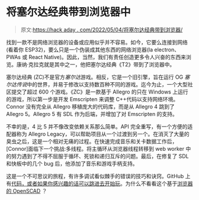 # 将塞尔达经典带到浏览器中

> 原文:[https://hack aday . com/2022/05/04/将塞尔达经典带到浏览器/](https://hackaday.com/2022/05/04/bringing-zelda-classic-to-the-browser/)

找到一款不是网络浏览器的设备或应用似乎并不容易。如今，它要么连接到网络(看着你 ESP32)，要么只是一个伪装成其他东西的网络浏览器(la electron、PWAs 或 React Native)。因此，当然，我们有责任创造更多令人兴奋的东西来浏览。康纳·克拉克就是其中之一，他把塞尔达经典《T2》带到了浏览器中。

塞尔达经典 (ZC)不是官方*塞尔达*游戏。相反，它是一个旧引擎，旨在运行 OG *塞尔达传说*中的世界，并易于修改以支持数百种不同的游戏。迄今为止，一个大型社区提交了超过 600 个游戏。《ZC》是一款基于 Allegro 的只在 Windows 上运行的游戏，所以第一步是开发 Emscripten 来调整 C++代码以支持网络环境。Connor 没有完全从 Allegro 移植庞大的代码库，而是从 Allegro 4 跳到了 Allegro 5。Allegro 5 有 SDL 作为后端，并增加了对 Emscripten 的支持。

不幸的是，4 比 5 并不像改变依赖关系那么简单。API 完全重写，有一个方便的适配器称为 Allegro Legacy，可以帮助项目从一个过渡到另一个。在消灭了大量的臭虫之后，这是一个相对无痛的过程。在快速完成音乐和关卡数据工作后，[Connor]面临下一个挑战:多线程。将主循环从浏览器线程转移到 web worker 中的努力遇到了不得不屈服于循环、死锁和递归互斥的问题。最后，在修复了 SDL 和快板中的几个 bug 后，他添加了音乐和游戏手柄支持。

这是一个不可思议的旅程，有许多调试看似棘手的错误的技巧和诀窍。GitHub 上有[代码，或者如果你感兴趣的话](https://github.com/connorjclark/ZeldaClassic)[可以跳进去开始玩](https://hoten.cc/zc/play/)。为什么不看看这个基于[浏览器的 OpenSCAD](https://hackaday.com/2022/03/14/the-noble-effort-to-put-openscad-in-the-browser/) ？